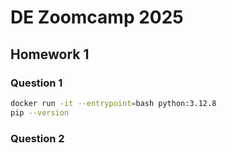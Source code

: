 # DE Zoomcamp 2025

## Homework 1

### Question 1

```bash
docker run -it --entrypoint=bash python:3.12.8
pip --version
```

### Question 2

